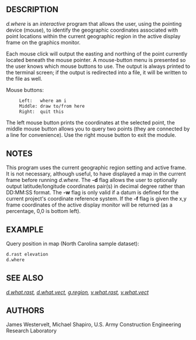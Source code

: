 ## DESCRIPTION

*d.where* is an *interactive* program that allows the user, using the
pointing device (mouse), to identify the geographic coordinates
associated with point locations within the current geographic region in
the active display frame on the graphics monitor.

Each mouse click will output the easting and northing of the point
currently located beneath the mouse pointer. A mouse-button menu is
presented so the user knows which mouse buttons to use. The output is
always printed to the terminal screen; if the output is redirected into
a file, it will be written to the file as well.

Mouse buttons:

```bash
     Left:   where am i
     Middle: draw to/from here
     Right:  quit this
```

The left mouse button prints the coordinates at the selected point, the
middle mouse button allows you to query two points (they are connected
by a line for convenience). Use the right mouse button to exit the
module.

## NOTES

This program uses the current geographic region setting and active
frame. It is not necessary, although useful, to have displayed a map in
the current frame before running *d.where*. The **-d** flag allows the
user to optionally output latitude/longitude coordinates pair(s) in
decimal degree rather than DD:MM:SS format. The **-w** flag is only
valid if a datum is defined for the current project's coordinate
reference system. If the **-f** flag is given the x,y frame coordinates
of the active display monitor will be returned (as a percentage, 0,0 is
bottom left).

## EXAMPLE

Query position in map (North Carolina sample dataset):

```bash
d.rast elevation
d.where
```

## SEE ALSO

*[d.what.rast](d.what.rast.md), [d.what.vect](d.what.vect.md),
[g.region](g.region.md), [v.what.rast](v.what.rast.md),
[v.what.vect](v.what.vect.md)*

## AUTHORS

James Westervelt,
Michael Shapiro,
U.S. Army Construction Engineering Research Laboratory

